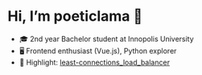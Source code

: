 # Hi, I’m poeticlama 👋

- 🎓 2nd year Bachelor student at Innopolis University
- 🖥️ Frontend enthusiast (Vue.js), Python explorer
- 🚀 Highlight: [least-connections_load_balancer](https://github.com/poeticlama/least-connections_load_balancer)
